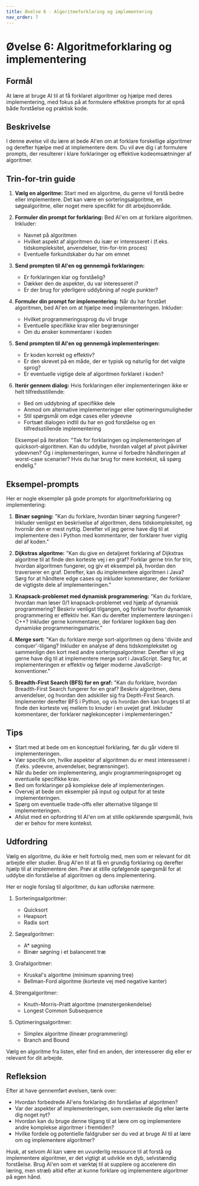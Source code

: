 ```yaml
---
title: Øvelse 6 - Algoritmeforklaring og implementering
nav_order: 7
---
```


# Øvelse 6: Algoritmeforklaring og implementering

## Formål
At lære at bruge AI til at få forklaret algoritmer og hjælpe med deres implementering, med fokus på at formulere effektive prompts for at opnå både forståelse og praktisk kode.

## Beskrivelse
I denne øvelse vil du lære at bede AI'en om at forklare forskellige algoritmer og derefter hjælpe med at implementere dem. Du vil øve dig i at formulere prompts, der resulterer i klare forklaringer og effektive kodeomsætninger af algoritmer.

## Trin-for-trin guide

1. **Vælg en algoritme:**
   Start med en algoritme, du gerne vil forstå bedre eller implementere. Det kan være en sorteringsalgoritme, en søgealgoritme, eller noget mere specifikt for dit arbejdsområde.

2. **Formuler din prompt for forklaring:**
   Bed AI'en om at forklare algoritmen. Inkluder:
   - Navnet på algoritmen
   - Hvilket aspekt af algoritmen du især er interesseret i (f.eks. tidskompleksitet, anvendelser, trin-for-trin proces)
   - Eventuelle forkundskaber du har om emnet

3. **Send prompten til AI'en og gennemgå forklaringen:**
   - Er forklaringen klar og forståelig?
   - Dækker den de aspekter, du var interesseret i?
   - Er der brug for yderligere uddybning af nogle punkter?

4. **Formuler din prompt for implementering:**
   Når du har forstået algoritmen, bed AI'en om at hjælpe med implementeringen. Inkluder:
   - Hvilket programmeringssprog du vil bruge
   - Eventuelle specifikke krav eller begrænsninger
   - Om du ønsker kommentarer i koden

5. **Send prompten til AI'en og gennemgå implementeringen:**
   - Er koden korrekt og effektiv?
   - Er den skrevet på en måde, der er typisk og naturlig for det valgte sprog?
   - Er eventuelle vigtige dele af algoritmen forklaret i koden?

6. **Iterér gennem dialog:**
   Hvis forklaringen eller implementeringen ikke er helt tilfredsstillende:
   - Bed om uddybning af specifikke dele
   - Anmod om alternative implementeringer eller optimeringsmuligheder
   - Stil spørgsmål om edge cases eller ydeevne
   - Fortsæt dialogen indtil du har en god forståelse og en tilfredsstillende implementering

   Eksempel på iteration:
   "Tak for forklaringen og implementeringen af quicksort-algoritmen. Kan du uddybe, hvordan valget af pivot påvirker ydeevnen? Og i implementeringen, kunne vi forbedre håndteringen af worst-case scenarier? Hvis du har brug for mere kontekst, så spørg endelig."

## Eksempel-prompts

Her er nogle eksempler på gode prompts for algoritmeforklaring og implementering:

1. **Binær søgning:**
   "Kan du forklare, hvordan binær søgning fungerer? Inkluder venligst en beskrivelse af algoritmen, dens tidskompleksitet, og hvornår den er mest nyttig. Derefter vil jeg gerne have dig til at implementere den i Python med kommentarer, der forklarer hver vigtig del af koden."

2. **Dijkstras algoritme:**
   "Kan du give en detaljeret forklaring af Dijkstras algoritme til at finde den korteste vej i en graf? Forklar gerne trin for trin, hvordan algoritmen fungerer, og giv et eksempel på, hvordan den traverserer en graf. Derefter, kan du implementere algoritmen i Java? Sørg for at håndtere edge cases og inkluder kommentarer, der forklarer de vigtigste dele af implementeringen."

3. **Knapsack-problemet med dynamisk programmering:**
   "Kan du forklare, hvordan man løser 0/1 knapsack-problemet ved hjælp af dynamisk programmering? Beskriv venligst tilgangen, og forklar hvorfor dynamisk programmering er effektiv her. Kan du derefter implementere løsningen i C++? Inkluder gerne kommentarer, der forklarer logikken bag den dynamiske programmeringsmatrix."

4. **Merge sort:**
   "Kan du forklare merge sort-algoritmen og dens 'divide and conquer'-tilgang? Inkluder en analyse af dens tidskompleksitet og sammenlign den kort med andre sorteringsalgoritmer. Derefter vil jeg gerne have dig til at implementere merge sort i JavaScript. Sørg for, at implementeringen er effektiv og følger moderne JavaScript-konventioner."

5. **Breadth-First Search (BFS) for en graf:**
   "Kan du forklare, hvordan Breadth-First Search fungerer for en graf? Beskriv algoritmen, dens anvendelser, og hvordan den adskiller sig fra Depth-First Search. Implementer derefter BFS i Python, og vis hvordan den kan bruges til at finde den korteste vej mellem to knuder i en uvejet graf. Inkluder kommentarer, der forklarer nøglekoncepter i implementeringen."

## Tips
- Start med at bede om en konceptuel forklaring, før du går videre til implementeringen.
- Vær specifik om, hvilke aspekter af algoritmen du er mest interesseret i (f.eks. ydeevne, anvendelser, begrænsninger).
- Når du beder om implementering, angiv programmeringssproget og eventuelle specifikke krav.
- Bed om forklaringer på komplekse dele af implementeringen.
- Overvej at bede om eksempler på input og output for at teste implementeringen.
- Spørg om eventuelle trade-offs eller alternative tilgange til implementeringen.
- Afslut med en opfordring til AI'en om at stille opklarende spørgsmål, hvis der er behov for mere kontekst.

## Udfordring
Vælg en algoritme, du ikke er helt fortrolig med, men som er relevant for dit arbejde eller studier. Brug AI'en til at få en grundig forklaring og derefter hjælp til at implementere den. Prøv at stille opfølgende spørgsmål for at uddybe din forståelse af algoritmen og dens implementering.

Her er nogle forslag til algoritmer, du kan udforske nærmere:

1. Sorteringsalgoritmer:
   - Quicksort
   - Heapsort
   - Radix sort

2. Søgealgoritmer:
   - A* søgning
   - Binær søgning i et balanceret træ

3. Grafalgoritmer:
   - Kruskal's algoritme (minimum spanning tree)
   - Bellman-Ford algoritme (korteste vej med negative kanter)

4. Strengalgoritmer:
   - Knuth-Morris-Pratt algoritme (mønstergenkendelse)
   - Longest Common Subsequence

5. Optimeringsalgoritmer:
   - Simplex algoritme (lineær programmering)
   - Branch and Bound

Vælg en algoritme fra listen, eller find en anden, der interesserer dig eller er relevant for dit arbejde.

## Refleksion
Efter at have gennemført øvelsen, tænk over:
- Hvordan forbedrede AI'ens forklaring din forståelse af algoritmen?
- Var der aspekter af implementeringen, som overraskede dig eller lærte dig noget nyt?
- Hvordan kan du bruge denne tilgang til at lære om og implementere andre komplekse algoritmer i fremtiden?
- Hvilke fordele og potentielle faldgruber ser du ved at bruge AI til at lære om og implementere algoritmer?

Husk, at selvom AI kan være en uvurderlig ressource til at forstå og implementere algoritmer, er det vigtigt at udvikle en dyb, selvstændig forståelse. Brug AI'en som et værktøj til at supplere og accelerere din læring, men stræb altid efter at kunne forklare og implementere algoritmer på egen hånd.